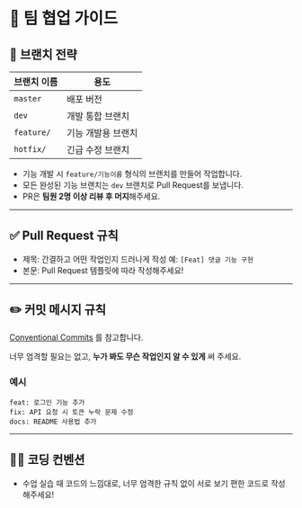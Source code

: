 # 🧩 팀 협업 가이드

## 📌 브랜치 전략

| 브랜치 이름 | 용도 |
| --- | --- |
| `master` | 배포 버전 |
| `dev` | 개발 통합 브랜치 |
| `feature/` | 기능 개발용 브랜치 |
| `hotfix/` | 긴급 수정 브랜치 |
- 기능 개발 시 `feature/기능이름` 형식의 브랜치를 만들어 작업합니다.
- 모든 완성된 기능 브랜치는 `dev` 브랜치로 Pull Request를 보냅니다.
- PR은 **팀원 2명 이상 리뷰 후 머지**해주세요.

---

## ✅ Pull Request 규칙

- 제목: 간결하고 어떤 작업인지 드러나게 작성
예: `[Feat] 댓글 기능 구현`
- 본문: Pull Request 템플릿에 따라 작성해주세요!

---

## ✏️ 커밋 메시지 규칙

[Conventional Commits](https://www.conventionalcommits.org/ko/v1.0.0/) 를 참고합니다.

너무 엄격할 필요는 없고, **누가 봐도 무슨 작업인지 알 수 있게** 써 주세요.

### 예시

```
feat: 로그인 기능 추가
fix: API 요청 시 토큰 누락 문제 수정
docs: README 사용법 추가
```

---

## 👩‍💻 코딩 컨벤션

- 수업 실습 때 코드의 느낌대로, 너무 엄격한 규칙 없이 서로 보기 편한 코드로 작성해주세요!
